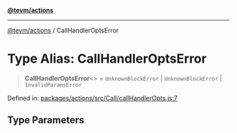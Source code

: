 [**@tevm/actions**](../README.md)

***

[@tevm/actions](../globals.md) / CallHandlerOptsError

# Type Alias: CallHandlerOptsError

> **CallHandlerOptsError**\<\> = `UnknownBlockError` \| `UnknownBlockError` \| `InvalidParamsError`

Defined in: [packages/actions/src/Call/callHandlerOpts.js:7](https://github.com/evmts/tevm-monorepo/blob/main/packages/actions/src/Call/callHandlerOpts.js#L7)

## Type Parameters
